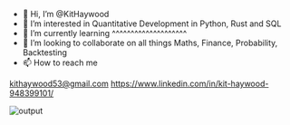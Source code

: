 - 👋 Hi, I’m @KitHaywood
- 👀 I’m interested in Quantitative Development in Python, Rust and SQL
- 🌱 I’m currently learning                         ^^^^^^^^^^^^^^^^^^^^
- 💞️ I’m looking to collaborate on all things Maths, Finance, Probability, Backtesting
- 📫 How to reach me 

kithaywood53@gmail.com
https://www.linkedin.com/in/kit-haywood-948399101/

<!---
KitHaywood/KitHaywood is a ✨ special ✨ repository because its `README.md` (this file) appears on your GitHub profile.
You can click the Preview link to take a look at your changes.
--->
![output](https://user-images.githubusercontent.com/32512530/195327015-648cdec9-7be8-4017-8985-30213509448e.png)
